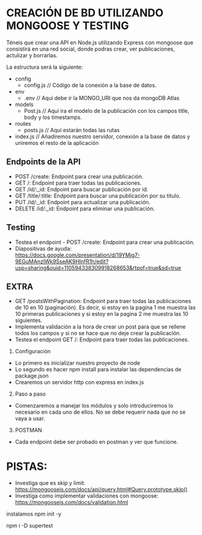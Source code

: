 # CREACIÓN DE BD UTILIZANDO MONGOOSE Y TESTING

Téneis que crear una API en Node.js utilizando Express con mongoose que consistirá en una red social, donde podras crear, ver publicaciones, actulizar y borrarlas.

La estructura será la siguiente:
- config
  - config.js // Código de la conexión a la base de datos.
- env
  - .env // Aquí debe ir la MONGO_URI que nos da mongoDB Atlas
- models
  - Post.js // Aqui ira el modelo de la publicación con los campos title, body y los timestamps.
- routes 
  - posts.js // Aquí estarán todas las rutas
- index.js // Añadiremos nuestro servidor, conexión a la base de datos y uniremos el resto de la aplicación

## Endpoints de la API
- POST /create: Endpoint para crear una publicación.
- GET /: Endpoint para traer todas las publicaciones.
- GET /id/:_id: Endpoint para buscar publicación por id.
- GET /title/:title: Endpoint para buscar una publicación por su titulo.
- PUT /id/:_id: Endpoint para actualizar una publicación.
- DELETE /id/:_id: Endpoint para eliminar una publicación.

## Testing
- Testea el endpoint - POST /create: Endpoint para crear una publicación.
- Diapositivas de ayuda: https://docs.google.com/presentation/d/19YMjg7-9EGuMAnzIWk9SseAK9HlnfR1h/edit?usp=sharing&ouid=110594338309918268653&rtpof=true&sd=true

## EXTRA
- GET /postsWithPagination: Endpoint para traer todas las publicaciones de 10 en 10 (paginación). Es decir, si estoy en la pagina 1  me muestra las 10 primeras publicaciones y si estoy en la pagina 2 me muestra las 10 siguientes.
- Implementa validación a la hora de crear un post para que se rellene todos los campos y si no se hace que no deje crear la publicación.
- Testea el endpoint GET /: Endpoint para traer todas las publicaciones.

1. Configuración
- Lo primero es inicializar nuestro proyecto de node
- Lo segundo es hacer npm install para instalar las dependencias de package.json
- Crearemos un servidor http con express en index.js

2. Paso a paso 
- Comenzaremos a manejar los módulos y solo introduciremos lo necesario en cada uno de ellos. No se debe requerir nada que no se vaya a usar.

3. POSTMAN
- Cada endpoint debe ser probado en postman y ver que funcione.


# PISTAS:
- Investiga que es skip y limit: https://mongoosejs.com/docs/api/query.html#Query.prototype.skip()
- Investiga como implementar validaciones con mongoose: https://mongoosejs.com/docs/validation.html


instalamos
npm init -y

npm i -D supertest